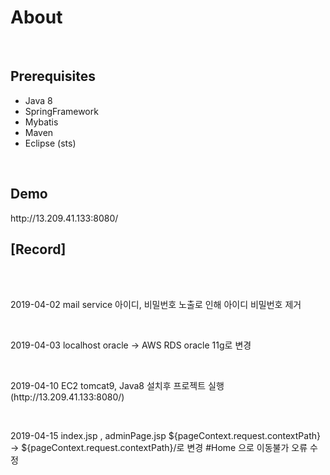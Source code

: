 <h1>About</h1>
<br>
<h2>Prerequisites</h2>
<ul>
  <li> Java 8</li>
  <li> SpringFramework</li>
  <li> Mybatis</li>
  <li> Maven</li>
  <li> Eclipse (sts)</li>
</ul>
<br>
<h2>Demo</h2>
<p>http://13.209.41.133:8080/</p>
<h2>[Record]</h2>
<br>
<br>
<p>2019-04-02 mail service 아이디, 비밀번호 노출로 인해 아이디 비밀번호 제거</p><br>
<p>2019-04-03 localhost oracle -> AWS RDS oracle 11g로 변경</p><br>
<p>2019-04-10 EC2 tomcat9, Java8 설치후 프로젝트 실행 (http://13.209.41.133:8080/)</p><br>
<p>2019-04-15 index.jsp , adminPage.jsp ${pageContext.request.contextPath} -> ${pageContext.request.contextPath}/로 변경 #Home 으로 이동불가 오류 수정</p><br>
